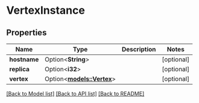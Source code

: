 # VertexInstance

## Properties

Name | Type | Description | Notes
------------ | ------------- | ------------- | -------------
**hostname** | Option<**String**> |  | [optional]
**replica** | Option<**i32**> |  | [optional]
**vertex** | Option<[**models::Vertex**](Vertex.md)> |  | [optional]

[[Back to Model list]](../README.md#documentation-for-models) [[Back to API list]](../README.md#documentation-for-api-endpoints) [[Back to README]](../README.md)


